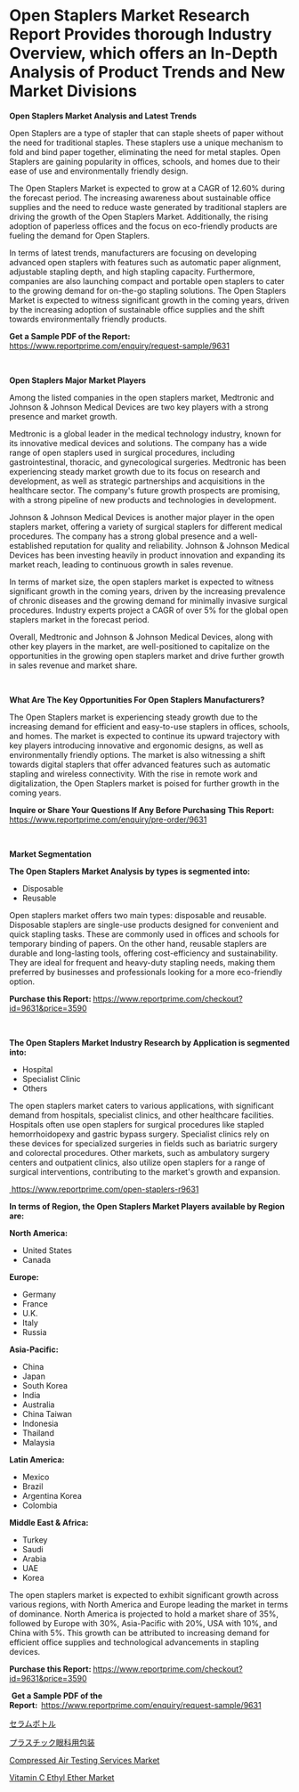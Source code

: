 <p><h1>Open Staplers Market Research Report Provides thorough Industry Overview, which offers an In-Depth Analysis of Product Trends and New Market Divisions</h1></p><p><strong>Open Staplers Market Analysis and Latest Trends</strong></p>
<p><p>Open Staplers are a type of stapler that can staple sheets of paper without the need for traditional staples. These staplers use a unique mechanism to fold and bind paper together, eliminating the need for metal staples. Open Staplers are gaining popularity in offices, schools, and homes due to their ease of use and environmentally friendly design.</p><p>The Open Staplers Market is expected to grow at a CAGR of 12.60% during the forecast period. The increasing awareness about sustainable office supplies and the need to reduce waste generated by traditional staplers are driving the growth of the Open Staplers Market. Additionally, the rising adoption of paperless offices and the focus on eco-friendly products are fueling the demand for Open Staplers.</p><p>In terms of latest trends, manufacturers are focusing on developing advanced open staplers with features such as automatic paper alignment, adjustable stapling depth, and high stapling capacity. Furthermore, companies are also launching compact and portable open staplers to cater to the growing demand for on-the-go stapling solutions. The Open Staplers Market is expected to witness significant growth in the coming years, driven by the increasing adoption of sustainable office supplies and the shift towards environmentally friendly products.</p></p>
<p><strong>Get a Sample PDF of the Report:&nbsp;</strong> <a href="https://www.reportprime.com/enquiry/request-sample/9631">https://www.reportprime.com/enquiry/request-sample/9631</a></p>
<p>&nbsp;</p>
<p><strong>Open Staplers Major Market Players</strong></p>
<p><p>Among the listed companies in the open staplers market, Medtronic and Johnson & Johnson Medical Devices are two key players with a strong presence and market growth. </p><p>Medtronic is a global leader in the medical technology industry, known for its innovative medical devices and solutions. The company has a wide range of open staplers used in surgical procedures, including gastrointestinal, thoracic, and gynecological surgeries. Medtronic has been experiencing steady market growth due to its focus on research and development, as well as strategic partnerships and acquisitions in the healthcare sector. The company's future growth prospects are promising, with a strong pipeline of new products and technologies in development.</p><p>Johnson & Johnson Medical Devices is another major player in the open staplers market, offering a variety of surgical staplers for different medical procedures. The company has a strong global presence and a well-established reputation for quality and reliability. Johnson & Johnson Medical Devices has been investing heavily in product innovation and expanding its market reach, leading to continuous growth in sales revenue.</p><p>In terms of market size, the open staplers market is expected to witness significant growth in the coming years, driven by the increasing prevalence of chronic diseases and the growing demand for minimally invasive surgical procedures. Industry experts project a CAGR of over 5% for the global open staplers market in the forecast period.</p><p>Overall, Medtronic and Johnson & Johnson Medical Devices, along with other key players in the market, are well-positioned to capitalize on the opportunities in the growing open staplers market and drive further growth in sales revenue and market share.</p></p>
<p>&nbsp;</p>
<p><strong>What Are The Key Opportunities For Open Staplers Manufacturers?</strong></p>
<p><p>The Open Staplers market is experiencing steady growth due to the increasing demand for efficient and easy-to-use staplers in offices, schools, and homes. The market is expected to continue its upward trajectory with key players introducing innovative and ergonomic designs, as well as environmentally friendly options. The market is also witnessing a shift towards digital staplers that offer advanced features such as automatic stapling and wireless connectivity. With the rise in remote work and digitalization, the Open Staplers market is poised for further growth in the coming years.</p></p>
<p><strong>Inquire or Share Your Questions If Any Before Purchasing This Report:</strong> <a href="https://www.reportprime.com/enquiry/pre-order/9631">https://www.reportprime.com/enquiry/pre-order/9631</a></p>
<p>&nbsp;</p>
<p><strong>Market Segmentation</strong></p>
<p><strong>The Open Staplers Market Analysis by types is segmented into:</strong></p>
<p><ul><li>Disposable</li><li>Reusable</li></ul></p>
<p><p>Open staplers market offers two main types: disposable and reusable. Disposable staplers are single-use products designed for convenient and quick stapling tasks. These are commonly used in offices and schools for temporary binding of papers. On the other hand, reusable staplers are durable and long-lasting tools, offering cost-efficiency and sustainability. They are ideal for frequent and heavy-duty stapling needs, making them preferred by businesses and professionals looking for a more eco-friendly option.</p></p>
<p><strong>Purchase this Report:&nbsp;</strong><a href="https://www.reportprime.com/checkout?id=9631&price=3590">https://www.reportprime.com/checkout?id=9631&price=3590</a></p>
<p>&nbsp;</p>
<p><strong>The Open Staplers Market Industry Research by Application is segmented into:</strong></p>
<p><ul><li>Hospital</li><li>Specialist Clinic</li><li>Others</li></ul></p>
<p><p>The open staplers market caters to various applications, with significant demand from hospitals, specialist clinics, and other healthcare facilities. Hospitals often use open staplers for surgical procedures like stapled hemorrhoidopexy and gastric bypass surgery. Specialist clinics rely on these devices for specialized surgeries in fields such as bariatric surgery and colorectal procedures. Other markets, such as ambulatory surgery centers and outpatient clinics, also utilize open staplers for a range of surgical interventions, contributing to the market's growth and expansion.</p></p>
<p><a href="https://www.reportprime.com/open-staplers-r9631">&nbsp;https://www.reportprime.com/open-staplers-r9631</a></p>
<p><strong>In terms of Region, the Open Staplers Market Players available by Region are:</strong></p>
<p>
    <p> <strong> North America: </strong>
        <ul>
            <li>United States</li>
            <li>Canada</li>
        </ul>
        </p> 
    <p> <strong> Europe: </strong>
        <ul>
            <li>Germany</li>
            <li>France</li>
            <li>U.K.</li>
            <li>Italy</li>
            <li>Russia</li>
        </ul>
        </p> 
    <p> <strong> Asia-Pacific: </strong>
        <ul>
            <li>China</li>
            <li>Japan</li>
            <li>South Korea</li>
            <li>India</li>
            <li>Australia</li>
            <li>China Taiwan</li>
            <li>Indonesia</li>
            <li>Thailand</li>
            <li>Malaysia</li>
        </ul>
        </p> 
    <p> <strong> Latin America: </strong>
        <ul>
            <li>Mexico</li>
            <li>Brazil</li>
            <li>Argentina Korea</li>
            <li>Colombia</li>
        </ul>
        </p> 
    <p> <strong> Middle East & Africa: </strong>
        <ul>
            <li>Turkey</li>
            <li>Saudi</li>
            <li>Arabia</li>
            <li>UAE</li>
            <li>Korea</li>
        </ul>
    </p>
    </p>
<p><p>The open staplers market is expected to exhibit significant growth across various regions, with North America and Europe leading the market in terms of dominance. North America is projected to hold a market share of 35%, followed by Europe with 30%, Asia-Pacific with 20%, USA with 10%, and China with 5%. This growth can be attributed to increasing demand for efficient office supplies and technological advancements in stapling devices.</p></p>
<p><strong>Purchase this Report: </strong><a href="https://www.reportprime.com/checkout?id=9631&price=3590">https://www.reportprime.com/checkout?id=9631&price=3590</a></p>
<p>&nbsp;<strong>Get a Sample PDF of the Report:&nbsp;&nbsp;</strong><a href="https://www.reportprime.com/enquiry/request-sample/9631">https://www.reportprime.com/enquiry/request-sample/9631</a></p>
<p><strong></strong></p>
<p><p><a href="https://medium.com/@charityrice70/%E3%82%BB%E3%83%A9%E3%83%A0%E3%83%9C%E3%83%88%E3%83%AB%E5%B8%82%E5%A0%B4-%E3%82%BF%E3%82%A4%E3%83%97-%E3%82%A2%E3%83%97%E3%83%AA%E3%82%B1%E3%83%BC%E3%82%B7%E3%83%A7%E3%83%B3-%E5%9C%B0%E7%90%86%E3%81%AB%E3%82%88%E3%82%8B%E5%8C%85%E6%8B%AC%E7%9A%84%E8%A9%95%E4%BE%A1-bd6521fc1a3c">セラムボトル</a></p><p><a href="https://medium.com/@carllane655/%E3%83%97%E3%83%A9%E3%82%B9%E3%83%81%E3%83%83%E3%82%AF%E7%9C%BC%E7%A7%91%E5%8C%85%E8%A3%85%E5%B8%82%E5%A0%B4%E3%81%AE%E5%B1%95%E6%9C%9B-%E6%A5%AD%E7%95%8C%E6%A6%82%E8%A6%81%E3%81%A8%E4%BA%88%E6%B8%AC-2024%E5%B9%B4%E3%81%8B%E3%82%892031%E5%B9%B4-303ab581fa2b">プラスチック眼科用包装</a></p><p><a href="https://www.linkedin.com/pulse/compressed-air-testing-services-market-research-report-provides-duqae?trackingId=I4bOTKOhe7lsGoIq6sMMAw%3D%3D">Compressed Air Testing Services Market</a></p><p><a href="https://www.linkedin.com/pulse/vitamin-c-ethyl-ether-market-research-report-provides-thorough-vzfhe?trackingId=e%2BpZYZqOMS0QqRKoONr%2FWg%3D%3D">Vitamin C Ethyl Ether Market</a></p></p>